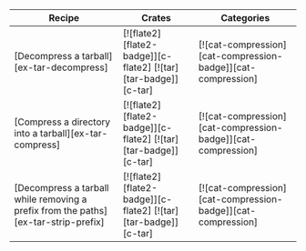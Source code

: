 | Recipe | Crates | Categories |
|--------|--------|------------|
| [Decompress a tarball][ex-tar-decompress] | [![flate2][flate2-badge]][c-flate2]  [![tar][tar-badge]][c-tar] | [![cat-compression][cat-compression-badge]][cat-compression] |
| [Compress a directory into a tarball][ex-tar-compress] | [![flate2][flate2-badge]][c-flate2]  [![tar][tar-badge]][c-tar] | [![cat-compression][cat-compression-badge]][cat-compression] |
| [Decompress a tarball while removing a prefix from the paths][ex-tar-strip-prefix] | [![flate2][flate2-badge]][c-flate2]  [![tar][tar-badge]][c-tar] | [![cat-compression][cat-compression-badge]][cat-compression] |
